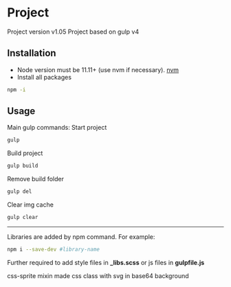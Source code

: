 # Project
Project version v1.05
Project based on gulp v4

## Installation

* Node version must be 11.11+ (use nvm if necessary). [nvm](https://github.com/creationix/nvm)
* Install all packages
```bash
npm -i
```

## Usage

Main gulp commands:
Start project
```bash
gulp
```
Build project
```bash
gulp build
```
Remove build folder
```bash
gulp del
```
Clear img cache
```bash
gulp clear
```
___

Libraries are added by npm command. For example:
```bash
npm i --save-dev #library-name
```
Further required to add style files in **_libs.scss** or js files in **gulpfile.js**

css-sprite mixin made css class with svg in base64 background